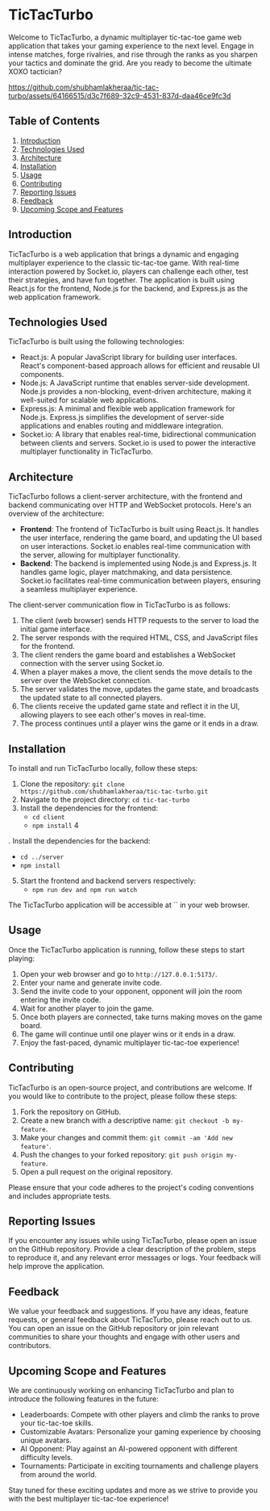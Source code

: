 
# TicTacTurbo

Welcome to TicTacTurbo, a dynamic multiplayer tic-tac-toe game web application that takes your gaming experience to the next level. Engage in intense matches, forge rivalries, and rise through the ranks as you sharpen your tactics and dominate the grid. Are you ready to become the ultimate XOXO tactician?



https://github.com/shubhamlakheraa/tic-tac-turbo/assets/64166515/d3c7f689-32c9-4531-837d-daa46ce9fc3d



## Table of Contents

1. [Introduction](#introduction)
2. [Technologies Used](#technologies-used)
3. [Architecture](#architecture)
4. [Installation](#installation)
5. [Usage](#usage)
6. [Contributing](#contributing)
7. [Reporting Issues](#reporting-issues)
8. [Feedback](#feedback)
9. [Upcoming Scope and Features](#upcoming-scope-and-features)

## Introduction

TicTacTurbo is a web application that brings a dynamic and engaging multiplayer experience to the classic tic-tac-toe game. With real-time interaction powered by Socket.io, players can challenge each other, test their strategies, and have fun together. The application is built using React.js for the frontend, Node.js for the backend, and Express.js as the web application framework.

## Technologies Used

TicTacTurbo is built using the following technologies:

- React.js: A popular JavaScript library for building user interfaces. React's component-based approach allows for efficient and reusable UI components.
- Node.js: A JavaScript runtime that enables server-side development. Node.js provides a non-blocking, event-driven architecture, making it well-suited for scalable web applications.
- Express.js: A minimal and flexible web application framework for Node.js. Express.js simplifies the development of server-side applications and enables routing and middleware integration.
- Socket.io: A library that enables real-time, bidirectional communication between clients and servers. Socket.io is used to power the interactive multiplayer functionality in TicTacTurbo.

## Architecture

TicTacTurbo follows a client-server architecture, with the frontend and backend communicating over HTTP and WebSocket protocols. Here's an overview of the architecture:

- **Frontend**: The frontend of TicTacTurbo is built using React.js. It handles the user interface, rendering the game board, and updating the UI based on user interactions. Socket.io enables real-time communication with the server, allowing for multiplayer functionality.
- **Backend**: The backend is implemented using Node.js and Express.js. It handles game logic, player matchmaking, and data persistence. Socket.io facilitates real-time communication between players, ensuring a seamless multiplayer experience.

The client-server communication flow in TicTacTurbo is as follows:

1. The client (web browser) sends HTTP requests to the server to load the initial game interface.
2. The server responds with the required HTML, CSS, and JavaScript files for the frontend.
3. The client renders the game board and establishes a WebSocket connection with the server using Socket.io.
4. When a player makes a move, the client sends the move details to the server over the WebSocket connection.
5. The server validates the move, updates the game state, and broadcasts the updated state to all connected players.
6. The clients receive the updated game state and reflect it in the UI, allowing players to see each other's moves in real-time.
7. The process continues until a player wins the game or it ends in a draw.

## Installation

To install and run TicTacTurbo locally, follow these steps:

1. Clone the repository: `git clone https://github.com/shubhamlakheraa/tic-tac-turbo.git`
2. Navigate to the project directory: `cd tic-tac-turbo`
3. Install the dependencies for the frontend:
   - `cd client`
   - `npm install`
4

. Install the dependencies for the backend:
   - `cd ../server`
   - `npm install`
5. Start the frontend and backend servers respectively:
   - `npm run dev and npm run watch` 

The TicTacTurbo application will be accessible at `` in your web browser.

## Usage

Once the TicTacTurbo application is running, follow these steps to start playing:

1. Open your web browser and go to `http://127.0.0.1:5173/`.
2. Enter your name and generate invite code.
3. Send the invite code to your opponent, opponent will join the room entering the invite code.
4. Wait for another player to join the game.
5. Once both players are connected, take turns making moves on the game board.
6. The game will continue until one player wins or it ends in a draw.
7. Enjoy the fast-paced, dynamic multiplayer tic-tac-toe experience!

## Contributing

TicTacTurbo is an open-source project, and contributions are welcome. If you would like to contribute to the project, please follow these steps:

1. Fork the repository on GitHub.
2. Create a new branch with a descriptive name: `git checkout -b my-feature`.
3. Make your changes and commit them: `git commit -am 'Add new feature'`.
4. Push the changes to your forked repository: `git push origin my-feature`.
5. Open a pull request on the original repository.

Please ensure that your code adheres to the project's coding conventions and includes appropriate tests.

## Reporting Issues

If you encounter any issues while using TicTacTurbo, please open an issue on the GitHub repository. Provide a clear description of the problem, steps to reproduce it, and any relevant error messages or logs. Your feedback will help improve the application.

## Feedback

We value your feedback and suggestions. If you have any ideas, feature requests, or general feedback about TicTacTurbo, please reach out to us. You can open an issue on the GitHub repository or join relevant communities to share your thoughts and engage with other users and contributors.

## Upcoming Scope and Features

We are continuously working on enhancing TicTacTurbo and plan to introduce the following features in the future:

- Leaderboards: Compete with other players and climb the ranks to prove your tic-tac-toe skills.
- Customizable Avatars: Personalize your gaming experience by choosing unique avatars.
- AI Opponent: Play against an AI-powered opponent with different difficulty levels.
- Tournaments: Participate in exciting tournaments and challenge players from around the world.

Stay tuned for these exciting updates and more as we strive to provide you with the best multiplayer tic-tac-toe experience!

